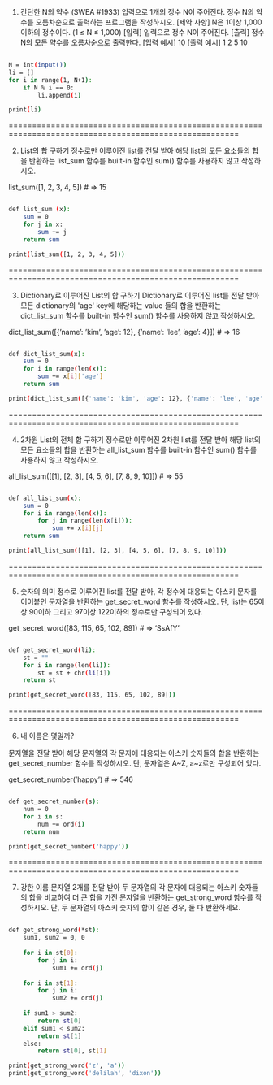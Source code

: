 1. 간단한 N의 약수 (SWEA #1933)
입력으로 1개의 정수 N이 주어진다. 정수 N의 약수를 오름차순으로 출력하는
프로그램을 작성하시오.
[제약 사항]
N은 1이상 1,000이하의 정수이다. (1 ≤ N ≤ 1,000)
[입력]
입력으로 정수 N이 주어진다.
[출력]
정수 N의 모든 약수를 오름차순으로 출력한다.
[입력 예시]
10
[출력 예시]
1 2 5 10


```bash

N = int(input())
li = []
for i in range(1, N+1):
    if N % i == 0:
        li.append(i)

print(li)

```

=======================================================================================================

2. List의 합 구하기
정수로만 이루어진 list를 전달 받아 해당 list의 모든 요소들의 합을 반환하는
list_sum 함수를 built-in 함수인 sum() 함수를 사용하지 않고 작성하시오.

list_sum([1, 2, 3, 4, 5]) # => 15

```bash 

def list_sum (x):
    sum = 0
    for j in x:
        sum += j
    return sum

print(list_sum([1, 2, 3, 4, 5]))

```

=======================================================================================================

3. Dictionary로 이루어진 List의 합 구하기
Dictionary로 이루어진 list를 전달 받아 모든 dictionary의 'age' key에 해당하는 value
들의 합을 반환하는 dict_list_sum 함수를 built-in 함수인 sum() 함수를 사용하지 않고
작성하시오.

dict_list_sum([{’name’: ’kim’, ’age’: 12},
{’name’: ‘lee’, ’age’: 4}]) # => 16

```bash 

def dict_list_sum(x):
    sum = 0
    for i in range(len(x)):
        sum += x[i]['age']
    return sum

print(dict_list_sum([{'name': 'kim', 'age': 12}, {'name': 'lee', 'age': 4}]))

```

=======================================================================================================

4. 2차원 List의 전체 합 구하기
  정수로만 이루어진 2차원 list를 전달 받아 해당 list의 모든 요소들의 합을 반환하는
  all_list_sum 함수를 built-in 함수인 sum() 함수를 사용하지 않고 작성하시오.

all_list_sum([[1], [2, 3], [4, 5, 6], [7, 8, 9, 10]]) # => 55

```bash

def all_list_sum(x):
    sum = 0
    for i in range(len(x)):
        for j in range(len(x[i])):
            sum += x[i][j]
    return sum

print(all_list_sum([[1], [2, 3], [4, 5, 6], [7, 8, 9, 10]]))

```

=======================================================================================================

5. 숫자의 의미
  정수로 이루어진 list를 전달 받아, 각 정수에 대응되는 아스키 문자를 이어붙인
  문자열을 반환하는 get_secret_word 함수를 작성하시오. 
  단, list는 65이상 90이하 그리고 97이상 122이하의 정수로만 구성되어 있다.

get_secret_word([83, 115, 65, 102, 89]) # => ‘SsAfY’

```bash

def get_secret_word(li):
    st = ""
    for i in range(len(li)):
        st = st + chr(li[i])
    return st

print(get_secret_word([83, 115, 65, 102, 89]))

```

=======================================================================================================


6. 내 이름은 몇일까?

문자열을 전달 받아 해당 문자열의 각 문자에 대응되는 아스키 숫자들의 합을 반환하는
get_secret_number 함수를 작성하시오. 단, 문자열은 A~Z, a~z로만 구성되어 있다.

get_secret_number(’happy’) # => 546

```bash

def get_secret_number(s):
    num = 0
    for i in s:
        num += ord(i)
    return num

print(get_secret_number('happy'))

```

=======================================================================================================

7. 강한 이름
문자열 2개를 전달 받아 두 문자열의 각 문자에 대응되는 아스키 숫자들의 합을
비교하여 더 큰 합을 가진 문자열을 반환하는 get_strong_word 함수를 작성하시오.
단, 두 문자열의 아스키 숫자의 합이 같은 경우, 둘 다 반환하세요.

```bash

def get_strong_word(*st):
    sum1, sum2 = 0, 0
    
    for i in st[0]:
        for j in i:
            sum1 += ord(j)
 
    for i in st[1]:
        for j in i:
            sum2 += ord(j)
    
    if sum1 > sum2:
        return st[0]
    elif sum1 < sum2:
        return st[1]
    else:
        return st[0], st[1]

print(get_strong_word('z', 'a'))
print(get_strong_word('delilah', 'dixon'))

```